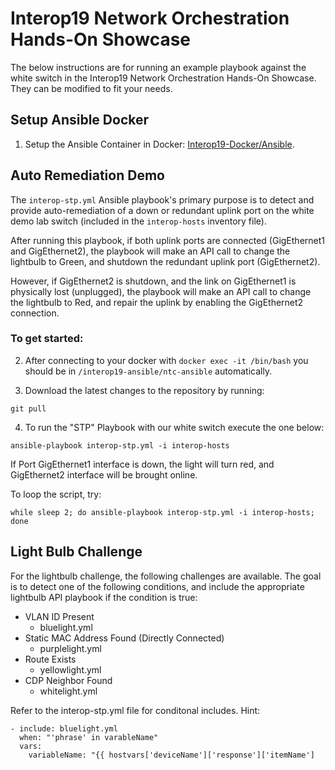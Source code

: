 # Interop19 Network Orchestration Hands-On Showcase
The below instructions are for running an example playbook against the white switch in the Interop19 Network Orchestration Hands-On Showcase.  They can be modified to fit your needs.

## Setup Ansible Docker

1. Setup the Ansible Container in Docker: [Interop19-Docker/Ansible](https://github.com/InteropDemo/interop19-docker/tree/origin/master/ansible "Interop19 Ansible Docker").

## Auto Remediation Demo

The `interop-stp.yml` Ansible playbook's primary purpose is to detect and provide auto-remediation of a down or redundant uplink port on the white demo lab switch (included in the `interop-hosts` inventory file).  

After running this playbook, if both uplink ports are connected (GigEthernet1 and GigEthernet2), the playbook will make an API call to change the lightbulb to Green, and shutdown the redundant uplink port (GigEthernet2).  

However, if GigEthernet2 is shutdown, and the link on GigEthernet1 is physically lost (unplugged), the playbook will make an API call to change the lightbulb to Red, and repair the uplink by enabling the GigEthernet2 connection.

### To get started:

2. After connecting to your docker with `docker exec -it /bin/bash` you should be in `/interop19-ansible/ntc-ansible` automatically.

3. Download the latest changes to the repository by running:
```console
git pull
```

4. To run the "STP" Playbook with our white switch execute the one below:
```console
ansible-playbook interop-stp.yml -i interop-hosts
```

If Port GigEthernet1 interface is down, the light will turn red, and GigEthernet2 interface will be brought online.

To loop the script, try:
```console
while sleep 2; do ansible-playbook interop-stp.yml -i interop-hosts; done
```

## Light Bulb Challenge

For the lightbulb challenge, the following challenges are available.  The goal is to detect one of the following conditions, and include the appropriate lightbulb API playbook if the condition is true:

- VLAN ID Present
  - bluelight.yml
- Static MAC Address Found (Directly Connected)
  - purplelight.yml
- Route Exists
  - yellowlight.yml
- CDP Neighbor Found
  - whitelight.yml
  
Refer to the interop-stp.yml file for conditonal includes. Hint:
```
- include: bluelight.yml
  when: "'phrase' in varableName"
  vars:
    variableName: "{{ hostvars['deviceName']['response']['itemName']
```
